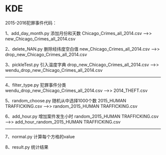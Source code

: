 # KDE

2015-2016犯罪事件代码：

1、add_day_month.py 添加月份和天数 Chicago_Crimes_all_2014.csv  -->>  new_Chicago_Crimes_all_2014.csv

2、delete_NAN.py 删除经纬度空白值 new_Chicago_Crimes_all_2014.csv -->>  drop_new_Chicago_Crimes_all_2014.csv

3、pickleTest.py 引入温度字典  drop_new_Chicago_Crimes_all_2014.csv  -->> wendu_drop_new_Chicago_Crimes_all_2014.csv

------------------------------------------------------------------------------------------------------------------------------------

4、filter_type.py 犯罪事件分类  wendu_drop_new_Chicago_Crimes_all_2014.csv -->> 2014_THEFT.csv

5、random_choose.py 随机从中选择1000个数 2015_HUMAN TRAFFICKING.csv -->>  random_2015_HUMAN TRAFFICKING.csv

6、add_hour.py 增加案件发生小时 random_2015_HUMAN TRAFFICKING.csv  -->> add_hour_random_2015_HUMAN TRAFFICKING.csv

------------------------------------------------------------------------------------------------------------------------------------

7、normal.py  计算每个方格的value

8、result.py  统计结果


